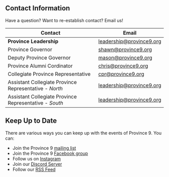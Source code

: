 ## Contact Information

Have a question? Want to re-establish contact? Email us!

| Contact | Email |
| ------- | ----- |
| **Province Leadership** | [leadership@province9.org](mailto:leadership@province9.org)
| Province Governor | [shawn@province9.org](mailto:shawn@province9.org)
| Deputy Province Governor | [mason@province9.org](mailto:mason@province9.org)
| Province Alumni Cordinator | [chris@province9.org](mailto:chris@province9.org)
| Collegiate Province Representative | [cpr@province9.org](mailto:crp@province9.org)
| Assistant Collegiate Province Representative - *North* | [leadership@province9.org](mailto:leadership@province9.org)
| Assistant Collegiate Province Representative - *South* | [leadership@province9.org](mailto:leadership@province9.org)

## Keep Up to Date

There are various ways you can keep up with the events of Province 9. 
You can:

* Join the Province 9 [mailing list](https://forms.gle/vo5VY5LWzWFny7if9)
* Join the Province 9 [Facebook group](https://www.facebook.com/groups/15740270162)
* Follow us on [Instagram](https://instagram.com/province9sinfonia)
* Join our [Discord Server](https://discord.gg/GmPHETj7EF)
* Follow our [RSS Feed](../../feed_rss_updated.xml)
